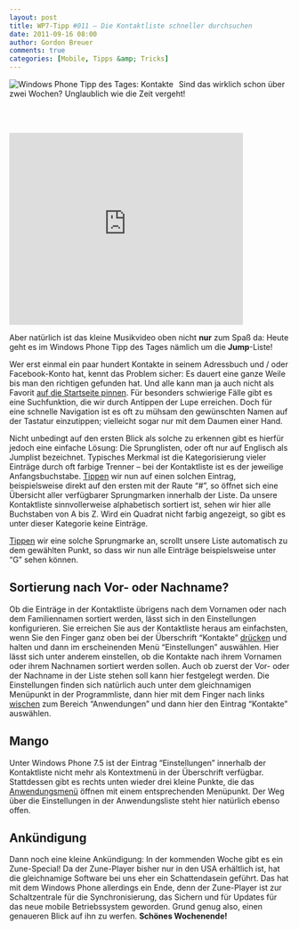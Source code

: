 ```yaml
---
layout: post
title: WP7-Tipp #011 – Die Kontaktliste schneller durchsuchen
date: 2011-09-16 08:00
author: Gordon Breuer
comments: true
categories: [Mobile, Tipps &amp; Tricks]
---
```

<p><img style="margin: 0px 10px 0px 0px; display: inline; float: left" title="" alt="Windows Phone Tipp des Tages: Kontakte" align="left" src="http://anheledirwp.blob.core.windows.net/wordpress/2011/09/kontakte.png" />Sind das wirklich schon über zwei Wochen? Unglaublich wie die Zeit vergeht!</p>  <br class="clear" />  <br />  <p><iframe height="345" src="http://www.youtube.com/embed/wlq0lYB3iSM" frameborder="0" width="420" allowfullscreen="allowfullscreen"></iframe></p>  <p>Aber natürlich ist das kleine Musikvideo oben nicht <strong>nur</strong> zum Spaß da: Heute geht es im Windows Phone Tipp des Tages nämlich um die <strong>Jump</strong>-Liste!</p>  <p>Wer erst einmal ein paar hundert Kontakte in seinem Adressbuch und / oder Facebook-Konto hat, kennt das Problem sicher: Es dauert eine ganze Weile bis man den richtigen gefunden hat. Und alle kann man ja auch nicht als Favorit <a href="/post/2011/09/13/WP7-Tipp-008-%E2%80%93-Kontakte-im-Schnellzugriff.aspx">auf die Startseite pinnen</a>. Für besonders schwierige Fälle gibt es eine Suchfunktion, die wir durch Antippen der Lupe erreichen. Doch für eine schnelle Navigation ist es oft zu mühsam den gewünschten Namen auf der Tastatur einzutippen; vielleicht sogar nur mit dem Daumen einer Hand.</p>  <p>Nicht unbedingt auf den ersten Blick als solche zu erkennen gibt es hierfür jedoch eine einfache Lösung: Die Sprunglisten, oder oft nur auf Englisch als Jumplist bezeichnet. Typisches Merkmal ist die Kategorisierung vieler Einträge durch oft farbige Trenner – bei der Kontaktliste ist es der jeweilige Anfangsbuchstabe. <a href="/post/2011/09/12/WP7-Tipp-007-%E2%80%93-Standard-Gesten.aspx">Tippen</a> wir nun auf einen solchen Eintrag, beispielsweise direkt auf den ersten mit der Raute “#”, so öffnet sich eine Übersicht aller verfügbarer Sprungmarken innerhalb der Liste. Da unsere Kontaktliste sinnvollerweise alphabetisch sortiert ist, sehen wir hier alle Buchstaben von A bis Z. Wird ein Quadrat nicht farbig angezeigt, so gibt es unter dieser Kategorie keine Einträge.</p>  <p><a href="/post/2011/09/12/WP7-Tipp-007-%E2%80%93-Standard-Gesten.aspx">Tippen</a> wir eine solche Sprungmarke an, scrollt unsere Liste automatisch zu dem gewählten Punkt, so dass wir nun alle Einträge beispielsweise unter “G” sehen können.</p>  <h2>Sortierung nach Vor- oder Nachname?</h2>  <p>Ob die Einträge in der Kontaktliste übrigens nach dem Vornamen oder nach dem Familiennamen sortiert werden, lässt sich in den Einstellungen konfigurieren. Sie erreichen Sie aus der Kontaktliste heraus am einfachsten, wenn Sie den Finger ganz oben bei der Überschrift “Kontakte” <a href="/post/2011/09/12/WP7-Tipp-007-%E2%80%93-Standard-Gesten.aspx">drücken</a> und halten und dann im erscheinenden Menü “Einstellungen” auswählen. Hier lässt sich unter anderem einstellen, ob die Kontakte nach ihrem Vornamen oder ihrem Nachnamen sortiert werden sollen. Auch ob zuerst der Vor- oder der Nachname in der Liste stehen soll kann hier festgelegt werden. Die Einstellungen finden sich natürlich auch unter dem gleichnamigen Menüpunkt in der Programmliste, dann hier mit dem Finger nach links <a href="/post/2011/09/12/WP7-Tipp-007-%E2%80%93-Standard-Gesten.aspx">wischen</a> zum Bereich “Anwendungen” und dann hier den Eintrag “Kontakte” auswählen.</p>  <h2>Mango</h2>  <p>Unter Windows Phone 7.5 ist der Eintrag “Einstellungen” innerhalb der Kontaktliste nicht mehr als Kontextmenü in der Überschrift verfügbar. Stattdessen gibt es rechts unten wieder drei kleine Punkte, die das <a href="/post/2011/09/05/WP7-Tipp-002-&ndash;-Das-Anwendungs-und-Kontextmenu.aspx">Anwendungsmenü</a> öffnen mit einem entsprechenden Menüpunkt. Der Weg über die Einstellungen in der Anwendungsliste steht hier natürlich ebenso offen.</p>  <h2>Ankündigung</h2>  <p>Dann noch eine kleine Ankündigung: In der kommenden Woche gibt es ein Zune-Special! Da der Zune-Player bisher nur in den USA erhältlich ist, hat die gleichnamige Software bei uns eher ein Schattendasein geführt. Das hat mit dem Windows Phone allerdings ein Ende, denn der Zune-Player ist zur Schaltzentrale für die Synchronisierung, das Sichern und für Updates für das neue mobile Betriebssystem geworden. Grund genug also, einen genaueren Blick auf ihn zu werfen. <strong>Schönes Wochenende!</strong></p>
